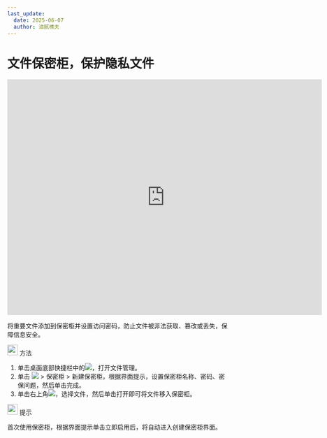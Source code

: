 ```yaml
---
last_update:
  date: 2025-06-07
  author: 油腻樵夫
---
```


# 文件保密柜，保护隐私文件

<iframe src="https://tips-p01-drcn.dbankcdn.cn/MODEL/DOC/C00B030/resource/card/202512281uswxk/zh-cn/image/video/fig_FileManager_safebox.mp4#toolbar=0" scrolling="no" border="0" frameborder="no" framespacing="0" allowfullscreen="true" width="720" height="540"> </iframe>

将重要文件添加到保密柜并设置访问密码，防止文件被非法获取、篡改或丢失，保障信息安全。

<img src="https://tips-p01-drcn.dbankcdn.cn/MODEL/DOC/C00B030/resource/card/202512281uswxk/zh-cn/image/common/buttons/fig_method.png" width="24" height="24"/> 方法

1.  单击桌面底部快捷栏中的![](https://tips-p01-drcn.dbankcdn.cn/MODEL/DOC/C00B030/resource/card/202512281uswxk/zh-cn/image/common/icon/appicon_filemanager.png)，打开文件管理。
2.  单击 ![](https://tips-p01-drcn.dbankcdn.cn/MODEL/DOC/C00B030/resource/card/202512281uswxk/zh-cn/image/common/buttons/HM_public_more_1.png) > 保密柜 > 新建保密柜，根据界面提示，设置保密柜名称、密码、密保问题，然后单击完成。
3.  单击右上角![](https://tips-p01-drcn.dbankcdn.cn/MODEL/DOC/C00B030/resource/card/202512281uswxk/zh-cn/image/common/buttons/HM_filenanager_MoveToSafebox.png)，选择文件，然后单击打开即可将文件移入保密柜。

<img src="https://tips-p01-drcn.dbankcdn.cn/MODEL/DOC/C00B030/resource/card/202512281uswxk/zh-cn/image/common/buttons/fig_tips.png" width="24" height="24"/> 提示

首次使用保密柜，根据界面提示单击立即启用后，将自动进入创建保密柜界面。




